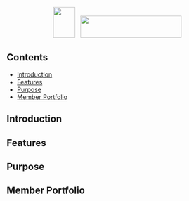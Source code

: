 <p align="center">
    <img src="https://i.ibb.co/j6zC0X3/ezgif-4-241998eeff.gif" height="70" width="50"/> &nbsp;
    <img src="https://i.ibb.co/1b7syj4/8fbde1eefb01a339aa88ecb27fcf0fa8.png" height="50" width="230"/>
</p>

## Contents
- [Introduction](#introduction)
- [Features](#features)
- [Purpose](#purpose)
- [Member Portfolio](#members)

### <a name="introduction"></a>
## Introduction
<!-- Your introduction content here -->

### <a name="features"></a>
## Features
<!-- Your features content here -->

### <a name="purpose"></a>
## Purpose
<!-- Your purpose content here -->

### <a name="members"></a>
## Member Portfolio
<!-- Your member portfolio content here -->

